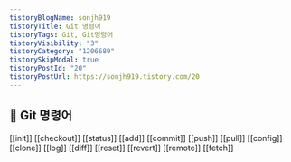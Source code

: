 ```yaml
---
tistoryBlogName: sonjh919
tistoryTitle: Git 명령어
tistoryTags: Git, Git명령어
tistoryVisibility: "3"
tistoryCategory: "1206689"
tistorySkipModal: true
tistoryPostId: "20"
tistoryPostUrl: https://sonjh919.tistory.com/20
---
```

## 🌈 Git 명령어
[[init]]
[[checkout]]
[[status]]
[[add]]
[[commit]]
[[push]]
[[pull]]
[[config]]
[[clone]]
[[log]]
[[diff]]
[[reset]]
[[revert]]
[[remote]]
[[fetch]]
